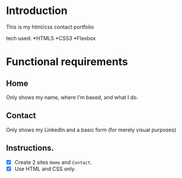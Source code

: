 # Introduction

This is my html/css contact portfolio

tech used:
*HTML5
*CSS3
*Flexbox

# Functional requirements

## Home
Only shows my name, where I'm based, and what I do.

## Contact
Only shows my LinkedIn and a basic form (for merely visual purposes)

Instructions.
---
 - [X] Create 2 sites `Home` and `Contact`.
 - [X] Use HTML and CSS only.

